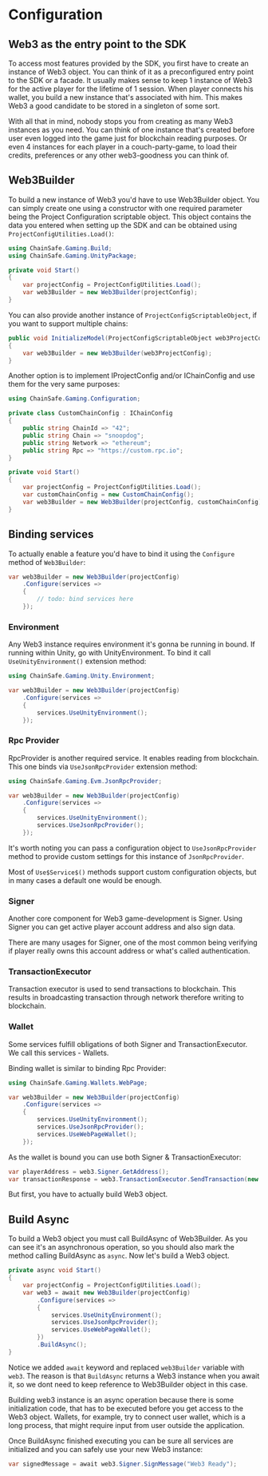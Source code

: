 # Configuration

## Web3 as the entry point to the SDK 

To access most features provided by the SDK, you first have to create an instance of Web3 object.
You can think of it as a preconfigured entry point to the SDK or a facade.
It usually makes sense to keep 1 instance of Web3 for the active player for the lifetime of 1 session.
When player connects his wallet, you build a new instance that's associated with him.
This makes Web3 a good candidate to be stored in a singleton of some sort.

With all that in mind, nobody stops you from creating as many Web3 instances as you need.
You can think of one instance that's created before user even logged into the game just for blockchain reading purposes.
Or even 4 instances for each player in a couch-party-game, to load their credits, preferences
or any other web3-goodness you can think of.

## Web3Builder

To build a new instance of Web3 you'd have to use Web3Builder object.
You can simply create one using a constructor with one required parameter being the
Project Configuration scriptable object. This object contains the data you entered when setting up
the SDK and can be obtained using `ProjectConfigUtilities.Load()`:

```csharp
using ChainSafe.Gaming.Build;
using ChainSafe.Gaming.UnityPackage;

private void Start()
{
    var projectConfig = ProjectConfigUtilities.Load();
    var web3Builder = new Web3Builder(projectConfig);
}
```

You can also provide another instance of `ProjectConfigScriptableObject`,
if you want to support multiple chains:

```csharp
public void InitializeModel(ProjectConfigScriptableObject web3ProjectConfig)
{
    var web3Builder = new Web3Builder(web3ProjectConfig);
}
```

Another option is to implement IProjectConfig and/or IChainConfig 
and use them for the very same purposes:

```csharp
using ChainSafe.Gaming.Configuration;

private class CustomChainConfig : IChainConfig
{
    public string ChainId => "42";
    public string Chain => "snoopdog";
    public string Network => "ethereum";
    public string Rpc => "https://custom.rpc.io";
}

private void Start()
{
    var projectConfig = ProjectConfigUtilities.Load();
    var customChainConfig = new CustomChainConfig();
    var web3Builder = new Web3Builder(projectConfig, customChainConfig);
}
```

## Binding services

To actually enable a feature you'd have to bind it using the `Configure` method of `Web3Builder`:

```csharp
var web3Builder = new Web3Builder(projectConfig)
    .Configure(services =>
    {
        // todo: bind services here
    });
```

### Environment

Any Web3 instance requires environment it's gonna be running in bound.
If running within Unity, go with UnityEnvironment.
To bind it call `UseUnityEnvironment()` extension method:

```csharp
using ChainSafe.Gaming.Unity.Environment;

var web3Builder = new Web3Builder(projectConfig)
    .Configure(services =>
    {
        services.UseUnityEnvironment();
    });
```

### Rpc Provider

RpcProvider is another required service. It enables reading from blockchain.
This one binds via `UseJsonRpcProvider` extension method:

```csharp
using ChainSafe.Gaming.Evm.JsonRpcProvider;

var web3Builder = new Web3Builder(projectConfig)
    .Configure(services =>
    {
        services.UseUnityEnvironment();
        services.UseJsonRpcProvider();
    });
```

It's worth noting you can pass a configuration object to `UseJsonRpcProvider` method to
provide custom settings for this instance of `JsonRpcProvider`.

Most of `Use$Service$()` methods support custom configuration objects, 
but in many cases a default one would be enough.

### Signer

Another core component for Web3 game-development is Signer. Using Signer you can
get active player account address and also sign data.

There are many usages for Signer, one of the most common being verifying if player really owns
this account address or what's called authentication.

### TransactionExecutor

Transaction executor is used to send transactions to blockchain.
This results in broadcasting transaction through network therefore writing to blockchain.

### Wallet

Some services fulfill obligations of both Signer and TransactionExecutor.
We call this services - Wallets.

Binding wallet is similar to binding Rpc Provider:

```csharp
using ChainSafe.Gaming.Wallets.WebPage;

var web3Builder = new Web3Builder(projectConfig)
    .Configure(services =>
    {
        services.UseUnityEnvironment();
        services.UseJsonRpcProvider();
        services.UseWebPageWallet();
    });
```

As the wallet is bound you can use both Signer & TransactionExecutor:

```csharp
var playerAddress = web3.Signer.GetAddress();
var transactionResponse = web3.TransactionExecutor.SendTransaction(new TransactionRequest());
```

But first, you have to actually build Web3 object.

## Build Async

To build a Web3 object you must call BuildAsync of Web3Builder. 
As you can see it's an asynchronous operation, 
so you should also mark the method calling BuildAsync as `async`. Now let's build a Web3 object.

```csharp
private async void Start()
{
    var projectConfig = ProjectConfigUtilities.Load();
    var web3 = await new Web3Builder(projectConfig)
        .Configure(services =>
        {
            services.UseUnityEnvironment();
            services.UseJsonRpcProvider();
            services.UseWebPageWallet();
        })
        .BuildAsync();
}
```

Notice we added `await` keyword and replaced `web3Builder` variable with `web3`.
The reason is that `BuildAsync` returns a Web3 instance when you await it, 
so we dont need to keep reference to Web3Builder object in this case.

Building web3 instance is an async operation because there is some initialization code,
that has to be executed before you get access to the Web3 object.
Wallets, for example, try to connect user wallet, which is a long process, that might require input
from user outside the application.

Once BuildAsync finished executing you can be sure all services are initialized 
and you can safely use your new Web3 instance:

```csharp
var signedMessage = await web3.Signer.SignMessage("Web3 Ready");
```